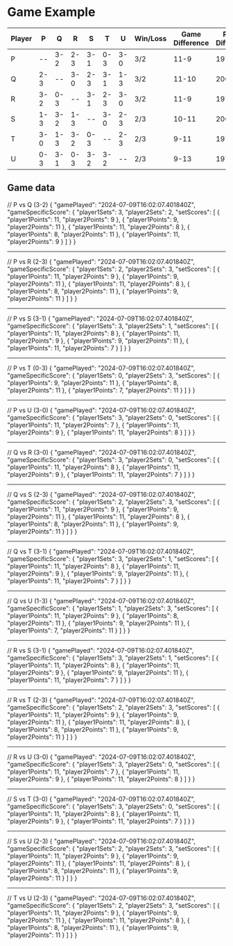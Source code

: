 # Game Example

| Player | P   | Q   | R   | S   | T   | U   | Win/Loss | Game Difference | Points Difference | Match Points | Initial Rank |
|--------|-----|-----|-----|-----|-----|-----|----------|-----------------|-------------------|--------------|--------------|
| P      | --  | 3-2 | 2-3 | 3-1 | 0-3 | 3-0 | 3/2      | 11-9            | 197/190                | 8            |              |
| Q      | 2-3 | --  | 3-0 | 2-3 | 3-1 | 1-3 | 3/2      | 11-10           | 206/201                | 8            |              |
| R      | 3-2 | 0-3 | --  | 3-1 | 2-3 | 3-0 | 3/2      | 11-9            | 197/190                | 8            |              |
| S      | 1-3 | 3-2 | 1-3 | --  | 3-0 | 2-3 | 2/3      | 10-11           | 206/201                | 7            |              |
| T      | 3-0 | 1-3 | 3-2 | 0-3 | --  | 2-3 | 2/3      | 9-11            | 197/190                | 7            |              |
| U      | 0-3 | 3-1 | 0-3 | 3-2 | 3-2 | --  | 2/3      | 9-13            | 197/190                | 7            |              |



## Game data

// P vs Q (3-2)
{
    "gamePlayed": "2024-07-09T16:02:07.401840Z",
    "gameSpecificScore": {
      "player1Sets": 3,
      "player2Sets": 2,
      "setScores": [
        { "player1Points": 11, "player2Points": 9 },
        { "player1Points": 9, "player2Points": 11 },
        { "player1Points": 11, "player2Points": 8 },
        { "player1Points": 8, "player2Points": 11 },
        { "player1Points": 11, "player2Points": 9 }
      ]
    }
}

-------------------------------------

// P vs R (2-3)
{
    "gamePlayed": "2024-07-09T16:02:07.401840Z",
    "gameSpecificScore": {
      "player1Sets": 2,
      "player2Sets": 3,
      "setScores": [
        { "player1Points": 11, "player2Points": 9 },
        { "player1Points": 9, "player2Points": 11 },
        { "player1Points": 11, "player2Points": 8 },
        { "player1Points": 8, "player2Points": 11 },
        { "player1Points": 9, "player2Points": 11 }
      ]
    }
}

-------------------------------------

// P vs S (3-1)
{
    "gamePlayed": "2024-07-09T16:02:07.401840Z",
    "gameSpecificScore": {
      "player1Sets": 3,
      "player2Sets": 1,
      "setScores": [
        { "player1Points": 11, "player2Points": 8 },
        { "player1Points": 11, "player2Points": 9 },
        { "player1Points": 9, "player2Points": 11 },
        { "player1Points": 11, "player2Points": 7 }
      ]
    }
}

-------------------------------------

// P vs T (0-3)
{
    "gamePlayed": "2024-07-09T16:02:07.401840Z",
    "gameSpecificScore": {
      "player1Sets": 0,
      "player2Sets": 3,
      "setScores": [
        { "player1Points": 9, "player2Points": 11 },
        { "player1Points": 8, "player2Points": 11 },
        { "player1Points": 7, "player2Points": 11 }
      ]
    }
}

-------------------------------------

// P vs U (3-0)
{
    "gamePlayed": "2024-07-09T16:02:07.401840Z",
    "gameSpecificScore": {
      "player1Sets": 3,
      "player2Sets": 0,
      "setScores": [
        { "player1Points": 11, "player2Points": 7 },
        { "player1Points": 11, "player2Points": 9 },
        { "player1Points": 11, "player2Points": 8 }
      ]
    }
}

-------------------------------------

// Q vs R (3-0)
{
    "gamePlayed": "2024-07-09T16:02:07.401840Z",
    "gameSpecificScore": {
      "player1Sets": 3,
      "player2Sets": 0,
      "setScores": [
        { "player1Points": 11, "player2Points": 8 },
        { "player1Points": 11, "player2Points": 9 },
        { "player1Points": 11, "player2Points": 7 }
      ]
    }
}

-------------------------------------

// Q vs S (2-3)
{
    "gamePlayed": "2024-07-09T16:02:07.401840Z",
    "gameSpecificScore": {
      "player1Sets": 2,
      "player2Sets": 3,
      "setScores": [
        { "player1Points": 11, "player2Points": 9 },
        { "player1Points": 9, "player2Points": 11 },
        { "player1Points": 11, "player2Points": 8 },
        { "player1Points": 8, "player2Points": 11 },
        { "player1Points": 9, "player2Points": 11 }
      ]
    }
}

-------------------------------------

// Q vs T (3-1)
{
    "gamePlayed": "2024-07-09T16:02:07.401840Z",
    "gameSpecificScore": {
      "player1Sets": 3,
      "player2Sets": 1,
      "setScores": [
        { "player1Points": 11, "player2Points": 8 },
        { "player1Points": 11, "player2Points": 9 },
        { "player1Points": 9, "player2Points": 11 },
        { "player1Points": 11, "player2Points": 7 }
      ]
    }
}

-------------------------------------

// Q vs U (1-3)
{
    "gamePlayed": "2024-07-09T16:02:07.401840Z",
    "gameSpecificScore": {
      "player1Sets": 1,
      "player2Sets": 3,
      "setScores": [
        { "player1Points": 11, "player2Points": 9 },
        { "player1Points": 8, "player2Points": 11 },
        { "player1Points": 9, "player2Points": 11 },
        { "player1Points": 7, "player2Points": 11 }
      ]
    }
}

-------------------------------------

// R vs S (3-1)
{
    "gamePlayed": "2024-07-09T16:02:07.401840Z",
    "gameSpecificScore": {
      "player1Sets": 3,
      "player2Sets": 1,
      "setScores": [
        { "player1Points": 11, "player2Points": 8 },
        { "player1Points": 11, "player2Points": 9 },
        { "player1Points": 9, "player2Points": 11 },
        { "player1Points": 11, "player2Points": 7 }
      ]
    }
}

-------------------------------------

// R vs T (2-3)
{
    "gamePlayed": "2024-07-09T16:02:07.401840Z",
    "gameSpecificScore": {
      "player1Sets": 2,
      "player2Sets": 3,
      "setScores": [
        { "player1Points": 11, "player2Points": 9 },
        { "player1Points": 9, "player2Points": 11 },
        { "player1Points": 11, "player2Points": 8 },
        { "player1Points": 8, "player2Points": 11 },
        { "player1Points": 9, "player2Points": 11 }
      ]
    }
}

-------------------------------------

// R vs U (3-0)
{
    "gamePlayed": "2024-07-09T16:02:07.401840Z",
    "gameSpecificScore": {
      "player1Sets": 3,
      "player2Sets": 0,
      "setScores": [
        { "player1Points": 11, "player2Points": 7 },
        { "player1Points": 11, "player2Points": 9 },
        { "player1Points": 11, "player2Points": 8 }
      ]
    }
}

-------------------------------------

// S vs T (3-0)
{
    "gamePlayed": "2024-07-09T16:02:07.401840Z",
    "gameSpecificScore": {
      "player1Sets": 3,
      "player2Sets": 0,
      "setScores": [
        { "player1Points": 11, "player2Points": 8 },
        { "player1Points": 11, "player2Points": 9 },
        { "player1Points": 11, "player2Points": 7 }
      ]
    }
}

-------------------------------------

// S vs U (2-3)
{
    "gamePlayed": "2024-07-09T16:02:07.401840Z",
    "gameSpecificScore": {
      "player1Sets": 2,
      "player2Sets": 3,
      "setScores": [
        { "player1Points": 11, "player2Points": 9 },
        { "player1Points": 9, "player2Points": 11 },
        { "player1Points": 11, "player2Points": 8 },
        { "player1Points": 8, "player2Points": 11 },
        { "player1Points": 9, "player2Points": 11 }
      ]
    }
}

-------------------------------------

// T vs U (2-3)
{
    "gamePlayed": "2024-07-09T16:02:07.401840Z",
    "gameSpecificScore": {
      "player1Sets": 2,
      "player2Sets": 3,
      "setScores": [
        { "player1Points": 11, "player2Points": 9 },
        { "player1Points": 9, "player2Points": 11 },
        { "player1Points": 11, "player2Points": 8 },
        { "player1Points": 8, "player2Points": 11 },
        { "player1Points": 9, "player2Points": 11 }
      ]
    }
}

